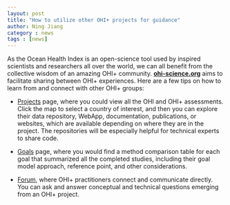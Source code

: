 ```yaml
---
layout: post
title: "How to utilize other OHI+ projects for guidance"
author: Ning Jiang
category : news
tags : [news]
---
```


As the Ocean Health Index is an open-science tool used by inspired scientists and researchers all over the world, we can all benefit from the collective wisdom of an amazing OHI+ community. [**ohi-science.org**](http://ohi-science.org/) aims to facilitate sharing between OHI+ experiences. Here are a few tips on how to learn from and connect with other OHI+ groups: 

- [Projects](http://ohi-science.org/projects/) page, where you could view all the OHI and OHI+ assessments. Click the map to select a country of interest, and then you can explore their data repository, WebApp, documentation, publications, or websites, which are available depending on where they are in the project. The repositories will be especially helpful for technical experts to share code. 

- [Goals](http://ohi-science.org/goals/) page, where you would find a method comparison table for each goal that summarized all the completed studies, including their goal model approach, reference point, and other considerations. 

- [Forum](http://ohi-science.org/forum/), where OHI+ practitioners connect and communicate directly. You can ask and answer conceptual and technical questions emerging from an OHI+ project. 

